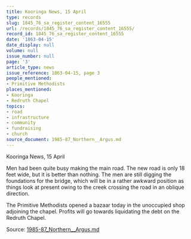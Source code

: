 ```yaml
---
title: Kooringa News, 15 April
type: records
slug: 1845_76_sa_register_content_16555
url: /records/1845_76_sa_register_content_16555/
record_id: 1845_76_sa_register_content_16555
date: '1863-04-15'
date_display: null
volume: null
issue_number: null
page: '3'
article_type: news
issue_reference: 1863-04-15, page 3
people_mentioned:
- Primitive Methodists
places_mentioned:
- Kooringa
- Redruth Chapel
topics:
- road
- infrastructure
- community
- fundraising
- church
source_document: 1985-87_Northern__Argus.md
---
```


Kooringa News, 15 April

Men had been quite busy making the main road.  The new road is only 18 feet wide, but it is better than nothing.  The men are still digging the foundations for the bridge, which will be in a rather awkward position as things look at present owing to the creek crossing the road in an oblique direction.

The Primitive Methodists opened a bazaar today in the unoccupied shop adjoining the chapel.  Profits will go towards liquidating the debt on the Redruth Chapel.

Source: [1985-87_Northern__Argus.md](/downloads/markdown/1985-87_Northern__Argus.md)
